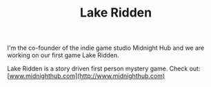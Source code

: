 ﻿---
title: Lake Ridden
startDate: 2015-12-01 09:00
imageLink: LakeRiddenPortfolio.jpg
---

I'm the co-founder of the indie game studio Midnight Hub and we are working on our first game Lake Ridden.

Lake Ridden is a story driven first person mystery game. Check out: [www.midnighthub.com](http://www.midnighthub.com)